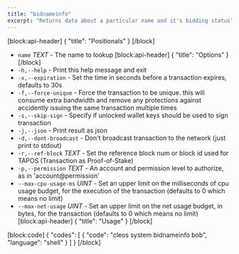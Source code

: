 ```yaml
---
title: "bidnameinfo"
excerpt: "Returns data about a particular name and it's bidding status"
---
```

[block:api-header]
{
  "title": "Positionals"
}
[/block]
* `name` _TEXT_  - The name to lookup
[block:api-header]
{
  "title": "Options"
}
[/block]
* `-h,--help` - Print this help message and exit
* `-x,--expiration` - Set the time in seconds before a transaction expires, defaults to 30s
* `-f,--force-unique` - Force the transaction to be unique. this will consume extra bandwidth and remove any protections against accidently issuing the same transaction multiple times
* `-s,--skip-sign` - Specify if unlocked wallet keys should be used to sign transaction
* `-j,--json` - Print result as json
* `-d,--dont-broadcast` - Don't broadcast transaction to the network (just print to stdout)
* `-r,--ref-block` _TEXT_ - Set the reference block num or block id used for TAPOS (Transaction as Proof-of-Stake)
* `-p,--permission` _TEXT_ - An account and permission level to authorize, as in 'account@permission'
* `--max-cpu-usage-ms` _UINT_ - Set an upper limit on the milliseconds of cpu usage budget, for the execution of the transaction (defaults to 0 which means no limit)
* `--max-net-usage` _UINT_ - Set an upper limit on the net usage budget, in bytes, for the transaction (defaults to 0 which means no limit)
[block:api-header]
{
  "title": "Usage"
}
[/block]

[block:code]
{
  "codes": [
    {
      "code": "cleos system bidnameinfo bob",
      "language": "shell"
    }
  ]
}
[/block]